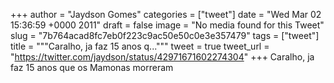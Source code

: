
+++
author = "Jaydson Gomes"
categories = ["tweet"]
date = "Wed Mar 02 15:36:59 +0000 2011"
draft = false
image = "No media found for this Tweet"
slug = "7b764acad8fc7eb0f223c9ac50e50c0e3e357479"
tags = ["tweet"]
title = """Caralho, ja faz 15 anos q..."""
tweet = true
tweet_url = "https://twitter.com/jaydson/status/42971671602274304"
+++
Caralho, ja faz 15 anos que os Mamonas morreram
